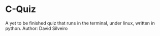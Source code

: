 # C-Quiz
A yet to be finished quiz that runs in the terminal, under linux, written in python. Author: David Silveiro
